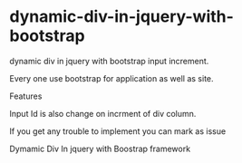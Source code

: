# dynamic-div-in-jquery-with-bootstrap

dynamic div in jquery with bootstrap input increment.

Every one use bootstrap for application as well as site.

Features 

Input Id is also change on incrment of div column.

If you get any trouble to implement you can mark as issue

Dymamic Div In jquery with Boostrap framework


